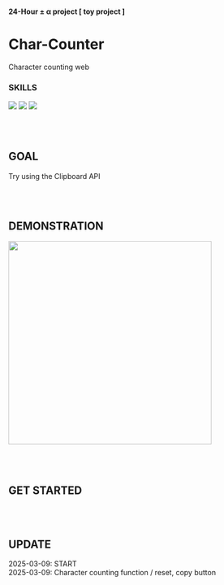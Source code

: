 #### 24-Hour ± α  project [ toy project ]
# Char-Counter
Character counting web

### SKILLS
<div>
  <img src="https://img.shields.io/badge/HTML5-E34F26?style=flat-square&logo=html5&logoColor=white">
  <img src="https://img.shields.io/badge/CSS3-1572B6?style=flat-square&logo=css3&logoColor=white">
  <img src="https://img.shields.io/badge/JavaScript-F7DF1E?style=flat-square&logo=javascript&logoColor=white">
</div>

<br><br>

## GOAL
Try using the Clipboard API

<br><br>

## DEMONSTRATION
<img src="https://github.com/user-attachments/assets/c69bdab0-92c6-4b57-bc3f-79c6fb8e5c77" style="height:400px;">

<br><br>

## GET STARTED

<br><br>

## UPDATE
2025-03-09: START
<br>
2025-03-09: Character counting function / reset, copy button
